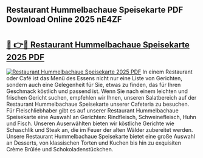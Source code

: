 ## Restaurant Hummelbachaue Speisekarte PDF Download Online 2025 nE4ZF

# <h2><a href="http://gc9hzpn.nevu.top/?p=Restaurant+Hummelbachaue+Speisekarte">🔗 👉🔴 Restaurant Hummelbachaue Speisekarte 2025 PDF</a></h2>

[![Restaurant Hummelbachaue Speisekarte 2025 PDF](https://i.imgur.com/dBaPXMq.png)](http://gc9hzpn.nevu.top/?p=Restaurant+Hummelbachaue+Speisekarte)
In einem Restaurant oder Café ist das Menü des Essens nicht nur eine Liste von Gerichten, sondern auch eine Gelegenheit für Sie, etwas zu finden, das für Ihren Geschmack köstlich und passend ist. Wenn Sie nach einem leichten und frischen Gericht suchen, empfehlen wir Ihnen, unseren Salatbereich auf der Restaurant Hummelbachaue Speisekarte unserer Cafeteria zu besuchen. Für Fleischliebhaber gibt es auf unserer Restaurant Hummelbachaue Speisekarte eine Auswahl an Gerichten: Rindfleisch, Schweinefleisch, Huhn und Fisch. Unseren Auserwählten bieten wir köstliche Gerichte wie Schaschlik und Steak an, die im Feuer der alten Wälder zubereitet werden. Unsere Restaurant Hummelbachaue Speisekarte bietet eine große Auswahl an Desserts, von klassischen Torten und Kuchen bis hin zu exquisiten Crème Brûlée und Schokoladenstückchen.
